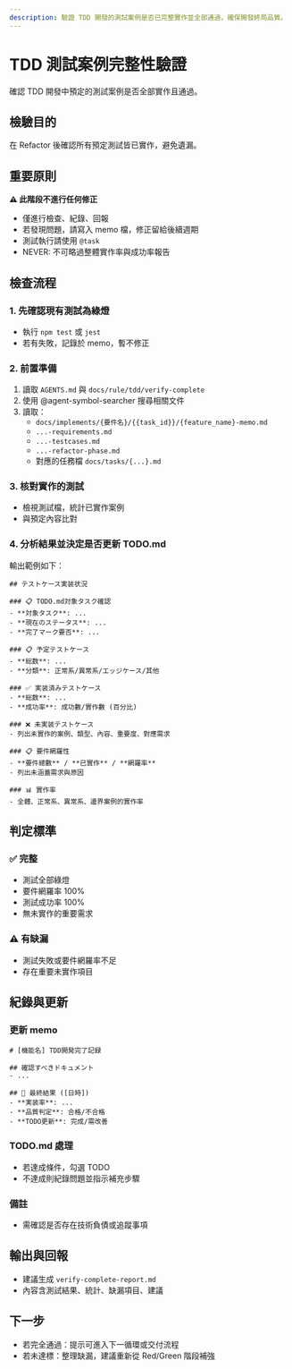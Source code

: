 ```yaml
---
description: 驗證 TDD 開發的測試案例是否已完整實作並全部通過，確保開發終局品質。
---
```


# TDD 測試案例完整性驗證

確認 TDD 開發中預定的測試案例是否全部實作且通過。

## 檢驗目的

在 Refactor 後確認所有預定測試皆已實作，避免遺漏。

## 重要原則

**⚠️ 此階段不進行任何修正**
- 僅進行檢查、紀錄、回報
- 若發現問題，請寫入 memo 檔，修正留給後續週期
- 測試執行請使用 `@task`
- NEVER: 不可略過整體實作率與成功率報告

## 檢查流程

### 1. 先確認現有測試為綠燈
- 執行 `npm test` 或 `jest`
- 若有失敗，記錄於 memo，暫不修正

### 2. 前置準備
1. 讀取 `AGENTS.md` 與 `docs/rule/tdd/verify-complete`
2. 使用 @agent-symbol-searcher 搜尋相關文件
3. 讀取：
   - `docs/implements/{要件名}/{{task_id}}/{feature_name}-memo.md`
   - `...-requirements.md`
   - `...-testcases.md`
   - `...-refactor-phase.md`
   - 對應的任務檔 `docs/tasks/{...}.md`

### 3. 核對實作的測試
- 檢視測試檔，統計已實作案例
- 與預定內容比對

### 4. 分析結果並決定是否更新 TODO.md
輸出範例如下：

```
## テストケース実装状況

### 📋 TODO.md対象タスク確認
- **対象タスク**: ...
- **現在のステータス**: ...
- **完了マーク要否**: ...

### 📋 予定テストケース
- **総数**: ...
- **分類**: 正常系/異常系/エッジケース/其他

### ✅ 実装済みテストケース
- **総数**: ...
- **成功率**: 成功數/實作數 (百分比)

### ❌ 未実装テストケース
- 列出未實作的案例、類型、內容、重要度、對應需求

### 📋 要件網羅性
- **要件總數** / **已實作** / **網羅率**
- 列出未涵蓋需求與原因

### 📊 實作率
- 全體、正常系、異常系、邊界案例的實作率
```

## 判定標準

### ✅ 完整
- 測試全部綠燈
- 要件網羅率 100%
- 測試成功率 100%
- 無未實作的重要需求

### ⚠️ 有缺漏
- 測試失敗或要件網羅率不足
- 存在重要未實作項目

## 紀錄與更新

### 更新 memo
```
# [機能名] TDD開発完了記録

## 確認すべきドキュメント
- ...

## 🎯 最終結果 ([日時])
- **実装率**: ...
- **品質判定**: 合格/不合格
- **TODO更新**: 完成/需改善
```

### TODO.md 處理
- 若達成條件，勾選 TODO
- 不達成則紀錄問題並指示補充步驟

### 備註
- 需確認是否存在技術負債或追蹤事項

## 輸出與回報
- 建議生成 `verify-complete-report.md`
- 內容含測試結果、統計、缺漏項目、建議

## 下一步
- 若完全通過：提示可進入下一循環或交付流程
- 若未達標：整理缺漏，建議重新從 Red/Green 階段補強

